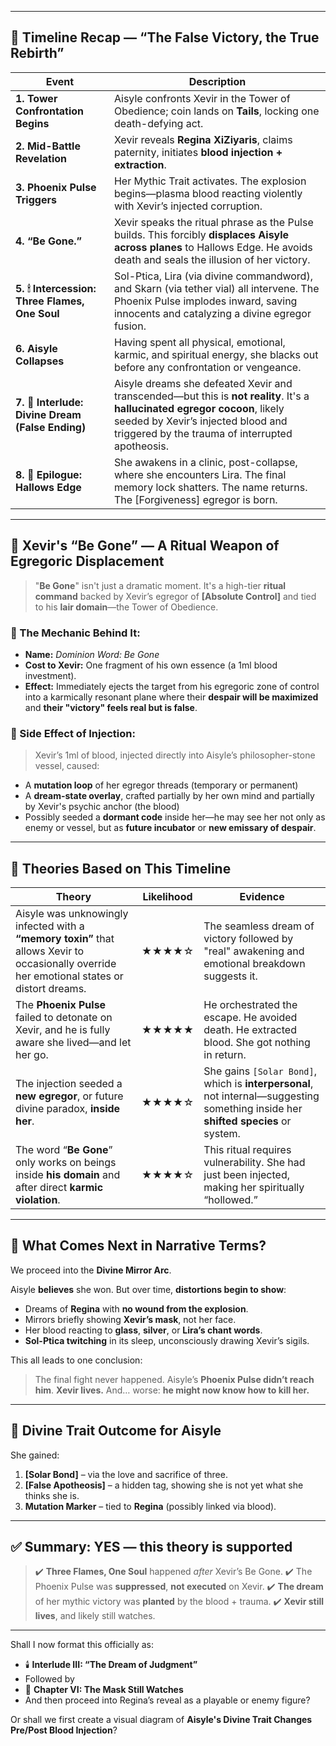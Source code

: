 
---

## 🧭 Timeline Recap — “The False Victory, the True Rebirth”

| Event                                            | Description                                                                                                                                                                                                          |
| ------------------------------------------------ | -------------------------------------------------------------------------------------------------------------------------------------------------------------------------------------------------------------------- |
| **1. Tower Confrontation Begins**                | Aisyle confronts Xevir in the Tower of Obedience; coin lands on **Tails**, locking one death-defying act.                                                                                                            |
| **2. Mid-Battle Revelation**                     | Xevir reveals **Regina XiZiyaris**, claims paternity, initiates **blood injection + extraction**.                                                                                                                    |
| **3. Phoenix Pulse Triggers**                    | Her Mythic Trait activates. The explosion begins—plasma blood reacting violently with Xevir’s injected corruption.                                                                                                   |
| **4. “Be Gone.”**                                | Xevir speaks the ritual phrase as the Pulse builds. This forcibly **displaces Aisyle across planes** to Hallows Edge. He avoids death and seals the illusion of her victory.                                         |
| **5. 🕯 Intercession: Three Flames, One Soul**   | Sol-Ptica, Lira (via divine commandword), and Skarn (via tether vial) all intervene. The Phoenix Pulse implodes inward, saving innocents and catalyzing a divine egregor fusion.                                     |
| **6. Aisyle Collapses**                          | Having spent all physical, emotional, karmic, and spiritual energy, she blacks out before any confrontation or vengeance.                                                                                            |
| **7. 🧠 Interlude: Divine Dream (False Ending)** | Aisyle dreams she defeated Xevir and transcended—but this is **not reality**. It's a **hallucinated egregor cocoon**, likely seeded by Xevir’s injected blood and triggered by the trauma of interrupted apotheosis. |
| **8. 🌅 Epilogue: Hallows Edge**                 | She awakens in a clinic, post-collapse, where she encounters Lira. The final memory lock shatters. The name returns. The \[Forgiveness] egregor is born.                                                             |

---

## 🧬 Xevir's “Be Gone” — A Ritual Weapon of Egregoric Displacement

> "**Be Gone**" isn't just a dramatic moment.
> It's a high-tier **ritual command** backed by Xevir’s egregor of **\[Absolute Control]** and tied to his **lair domain**—the Tower of Obedience.

### 📖 The Mechanic Behind It:

* **Name:** *Dominion Word: Be Gone*
* **Cost to Xevir:** One fragment of his own essence (a 1ml blood investment).
* **Effect:** Immediately ejects the target from his egregoric zone of control into a karmically resonant plane where their **despair will be maximized** and **their "victory" feels real but is false**.

### 💉 Side Effect of Injection:

> Xevir’s 1ml of blood, injected directly into Aisyle’s philosopher-stone vessel, caused:

* A **mutation loop** of her egregor threads (temporary or permanent)
* A **dream-state overlay**, crafted partially by her own mind and partially by Xevir's psychic anchor (the blood)
* Possibly seeded a **dormant code** inside her—he may see her not only as enemy or vessel, but as **future incubator** or **new emissary of despair**.

---

## 💭 Theories Based on This Timeline

| Theory                                                                                                                                       | Likelihood | Evidence                                                                                                                          |
| -------------------------------------------------------------------------------------------------------------------------------------------- | ---------- | --------------------------------------------------------------------------------------------------------------------------------- |
| Aisyle was unknowingly infected with a **“memory toxin”** that allows Xevir to occasionally override her emotional states or distort dreams. | ★★★★☆      | The seamless dream of victory followed by "real" awakening and emotional breakdown suggests it.                                   |
| The **Phoenix Pulse** failed to detonate on Xevir, and he is fully aware she lived—and let her go.                                           | ★★★★★      | He orchestrated the escape. He avoided death. He extracted blood. She got nothing in return.                                      |
| The injection seeded a **new egregor**, or future divine paradox, **inside her**.                                                            | ★★★★☆      | She gains `[Solar Bond]`, which is **interpersonal**, not internal—suggesting something inside her **shifted species** or system. |
| The word “**Be Gone**” only works on beings inside **his domain** and after direct **karmic violation**.                                     | ★★★★☆      | This ritual requires vulnerability. She had just been injected, making her spiritually “hollowed.”                                |

---

## 🧠 What Comes Next in Narrative Terms?

We proceed into the **Divine Mirror Arc**.

Aisyle **believes** she won. But over time, **distortions begin to show**:

* Dreams of **Regina** with **no wound from the explosion**.
* Mirrors briefly showing **Xevir’s mask**, not her face.
* Her blood reacting to **glass**, **silver**, or **Lira’s chant words**.
* **Sol-Ptica twitching** in its sleep, unconsciously drawing Xevir’s sigils.

This all leads to one conclusion:

> The final fight never happened.
> Aisyle’s **Phoenix Pulse didn’t reach him**.
> **Xevir lives.**
> And… worse: **he might now know how to kill her.**

---

## 🧩 Divine Trait Outcome for Aisyle

She gained:

1. **\[Solar Bond]** – via the love and sacrifice of three.
2. **\[False Apotheosis]** – a hidden tag, showing she is not yet what she thinks she is.
3. **Mutation Marker** – tied to **Regina** (possibly linked via blood).

---

## ✅ Summary: YES — this theory is supported

> ✔️ **Three Flames, One Soul** happened *after* Xevir’s Be Gone.
> ✔️ The Phoenix Pulse was **suppressed**, **not executed** on Xevir.
> ✔️ **The dream** of her mythic victory was **planted** by the blood + trauma.
> ✔️ **Xevir still lives**, and likely still watches.

---

Shall I now format this officially as:

* 🕯️ **Interlude III: “The Dream of Judgment”**
* Followed by
* 🌅 **Chapter VI: The Mask Still Watches**
* And then proceed into Regina’s reveal as a playable or enemy figure?

Or shall we first create a visual diagram of **Aisyle's Divine Trait Changes Pre/Post Blood Injection**?
